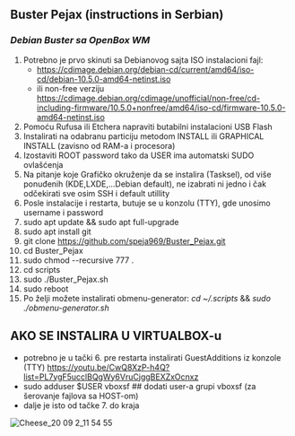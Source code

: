 <!-- Headings -->
## **Buster Pejax** (instructions in Serbian)
### *Debian Buster sa OpenBox WM*
<!-- OL (Ordered List) -->
1. Potrebno je prvo skinuti sa Debianovog sajta ISO instalacioni fajl:
    * https://cdimage.debian.org/debian-cd/current/amd64/iso-cd/debian-10.5.0-amd64-netinst.iso
    * ili non-free verziju https://cdimage.debian.org/cdimage/unofficial/non-free/cd-including-firmware/10.5.0+nonfree/amd64/iso-cd/firmware-10.5.0-amd64-netinst.iso
1. Pomoću Rufusa ili Etchera napraviti butabilni instalacioni USB Flash 
1. Instalirati na odabranu particiju metodom INSTALL ili GRAPHICAL INSTALL (zavisno od RAM-a i procesora)
1. Izostaviti ROOT password tako da USER ima automatski SUDO ovlašćenja
1. Na pitanje koje Grafičko okruženje da se instalira (Tasksel), od više ponuđenih (KDE,LXDE,...Debian default), ne izabrati ni jedno i čak odčekirati sve osim SSH i default utillity
1. Posle instalacije i restarta, butuje se u konzolu (TTY), gde unosimo username i password
1. sudo apt update && sudo apt full-upgrade
1. sudo apt install git
1. git clone https://github.com/speja969/Buster_Pejax.git
1. cd Buster_Pejax
1. sudo chmod --recursive 777 .
1. cd scripts
1. sudo ./Buster_Pejax.sh
1. sudo reboot
1. Po želji možete instalirati obmenu-generator:    _cd ~/.scripts_ && _sudo ./obmenu-generator.sh_

<!-- Headings -->
## AKO SE INSTALIRA U VIRTUALBOX-u
* potrebno je u tački 6. pre restarta instalirati GuestAdditions iz konzole (TTY) https://youtu.be/CwQ8XzP-h4Q?list=PL7ygF5ucclBQgWy6VruCjggBEXZxOcnxz
* sudo adduser $USER vboxsf   ## dodati user-a grupi vboxsf (za šerovanje fajlova sa HOST-om)
* dalje je isto od tačke 7. do kraja

![Cheese_20 09 2_11 54 55](https://user-images.githubusercontent.com/62497469/91967654-cb592500-ed13-11ea-9b6b-18d53566a27d.png)

